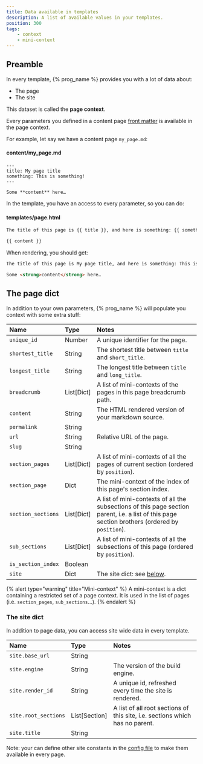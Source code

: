 ```yaml
---
title: Data available in templates
description: A list of available values in your templates.
position: 300
tags:
    - context
    - mini-context
---
```


## Preamble

In every template, {% prog_name %} provides you with a lot of data about:

- The page
- The site

This dataset is called the **page context**.

Every parameters you defined in a content page [front matter](/content/content-pages/) is available in the page context.

For example, let say we have a content page `my_page.md`:

#### content/my_page.md

```
---
title: My page title
something: This is something!
---

Some **content** here…
```

In the template, you have an access to every parameter, so you can do:

#### templates/page.html

```html
The title of this page is {{ title }}, and here is something: {{ something }}

{{ content }}
```

When rendering, you should get:

```html
The title of this page is My page title, and here is something: This is something!

Some <strong>content</strong> here…
```

## The page dict

In addition to your own parameters, {% prog_name %} will populate you context with some extra stuff:

| Name               | Type       | Notes                                                                                                                                          |
|:-------------------|:-----------|:-----------------------------------------------------------------------------------------------------------------------------------------------|
| `unique_id`        | Number     | A unique identifier for the page.                                                                                                              |
| `shortest_title`   | String     | The shortest title between `title` and `short_title`.                                                                                          |
| `longest_title`    | String     | The longest title between `title` and `long_title`.                                                                                            |
| `breadcrumb`       | List[Dict] | A list of mini-contexts of the pages in this page breadcrumb path.                                                                             |
| `content`          | String     | The HTML rendered version of your markdown source.                                                                                             |
| `permalink`        | String     |                                                                                                                                                |
| `url`              | String     | Relative URL of the page.                                                                                                                      |
| `slug`             | String     |                                                                                                                                                |
| `section_pages`    | List[Dict] | A list of mini-contexts of all the pages of current section (ordered by `position`).                                                           |
| `section_page`     | Dict       | The mini-context of the index of this page's section index.                                                                                    |
| `section_sections` | List[Dict] | A list of mini-contexts of all the subsections of this page section parent, i.e. a list of this page section brothers (ordered by `position`). |
| `sub_sections`     | List[Dict] | A list of mini-contexts of all the subsections of this page (ordered by `position`).                                                           |
| `is_section_index` | Boolean    |                                                                                                                                                |
| `site`             | Dict       | The site dict: see [below](#the-site-dict).                                                                                                                      |

{% alert type="warning" title="Mini-context" %}
A mini-context is a dict containing a restricted set of a page context. It is used in the list of pages (i.e. `section_pages`, `sub_sections`…).
{% endalert %}



### The site dict

In addition to page data, you can access site wide data in every template.

| Name                 | Type          | Notes                                                                        |
|:---------------------|:--------------|:-----------------------------------------------------------------------------|
| `site.base_url`      | String        |                                                                              |
| `site.engine`        | String        | The version of the build engine.                                             |
| `site.render_id`     | String        | A unique id, refreshed every time the site is rendered.                      |
| `site.root_sections` | List[Section] | A list of all root sections of this site, i.e. sections which has no parent. |
| `site.title`         | String        |                                                                              |


Note: your can define other site constants in the [config file](/getting-started/configuration/) to make them available in every page.

